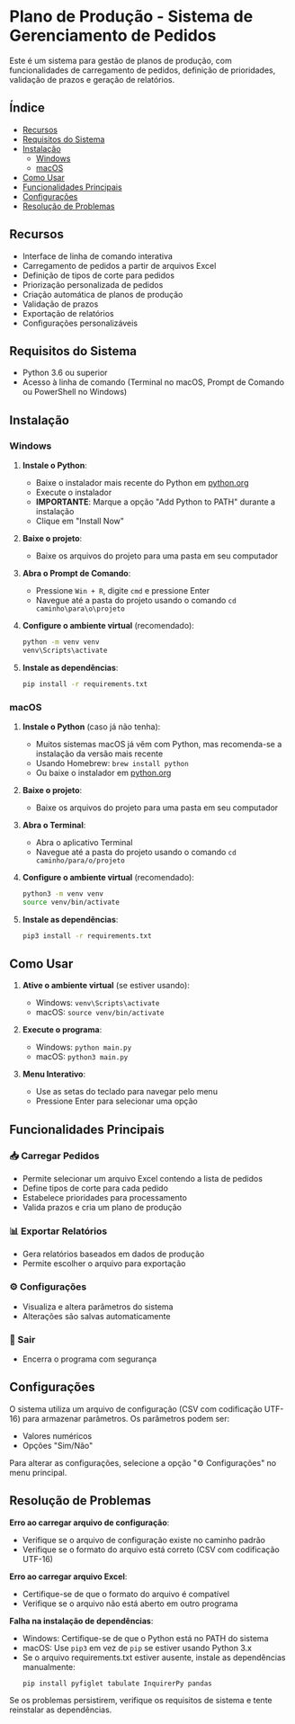 # Plano de Produção - Sistema de Gerenciamento de Pedidos

Este é um sistema para gestão de planos de produção, com funcionalidades de carregamento de pedidos, definição de prioridades, validação de prazos e geração de relatórios.

## Índice

- [Recursos](#recursos)
- [Requisitos do Sistema](#requisitos-do-sistema)
- [Instalação](#instalação)
  - [Windows](#windows)
  - [macOS](#macos)
- [Como Usar](#como-usar)
- [Funcionalidades Principais](#funcionalidades-principais)
- [Configurações](#configurações)
- [Resolução de Problemas](#resolução-de-problemas)

## Recursos

- Interface de linha de comando interativa
- Carregamento de pedidos a partir de arquivos Excel
- Definição de tipos de corte para pedidos
- Priorização personalizada de pedidos
- Criação automática de planos de produção
- Validação de prazos
- Exportação de relatórios
- Configurações personalizáveis

## Requisitos do Sistema

- Python 3.6 ou superior
- Acesso à linha de comando (Terminal no macOS, Prompt de Comando ou PowerShell no Windows)

## Instalação

### Windows

1. **Instale o Python**:
   - Baixe o instalador mais recente do Python em [python.org](https://www.python.org/downloads/windows/)
   - Execute o instalador
   - **IMPORTANTE**: Marque a opção "Add Python to PATH" durante a instalação
   - Clique em "Install Now"

2. **Baixe o projeto**:
   - Baixe os arquivos do projeto para uma pasta em seu computador

3. **Abra o Prompt de Comando**:
   - Pressione `Win + R`, digite `cmd` e pressione Enter
   - Navegue até a pasta do projeto usando o comando `cd caminho\para\o\projeto`

4. **Configure o ambiente virtual** (recomendado):
   ```cmd
   python -m venv venv
   venv\Scripts\activate
   ```

5. **Instale as dependências**:
   ```cmd
   pip install -r requirements.txt
   ```

### macOS

1. **Instale o Python** (caso já não tenha):
   - Muitos sistemas macOS já vêm com Python, mas recomenda-se a instalação da versão mais recente
   - Usando Homebrew: `brew install python`
   - Ou baixe o instalador em [python.org](https://www.python.org/downloads/mac-osx/)

2. **Baixe o projeto**:
   - Baixe os arquivos do projeto para uma pasta em seu computador

3. **Abra o Terminal**:
   - Abra o aplicativo Terminal
   - Navegue até a pasta do projeto usando o comando `cd caminho/para/o/projeto`

4. **Configure o ambiente virtual** (recomendado):
   ```bash
   python3 -m venv venv
   source venv/bin/activate
   ```

5. **Instale as dependências**:
   ```bash
   pip3 install -r requirements.txt
   ```

## Como Usar

1. **Ative o ambiente virtual** (se estiver usando):
   - Windows: `venv\Scripts\activate`
   - macOS: `source venv/bin/activate`

2. **Execute o programa**:
   - Windows: `python main.py`
   - macOS: `python3 main.py`

3. **Menu Interativo**:
   - Use as setas do teclado para navegar pelo menu
   - Pressione Enter para selecionar uma opção

## Funcionalidades Principais

### 📥 Carregar Pedidos
- Permite selecionar um arquivo Excel contendo a lista de pedidos
- Define tipos de corte para cada pedido
- Estabelece prioridades para processamento
- Valida prazos e cria um plano de produção

### 📊 Exportar Relatórios
- Gera relatórios baseados em dados de produção
- Permite escolher o arquivo para exportação

### ⚙️ Configurações
- Visualiza e altera parâmetros do sistema
- Alterações são salvas automaticamente

### 🚪 Sair
- Encerra o programa com segurança

## Configurações

O sistema utiliza um arquivo de configuração (CSV com codificação UTF-16) para armazenar parâmetros. Os parâmetros podem ser:
- Valores numéricos
- Opções "Sim/Não"

Para alterar as configurações, selecione a opção "⚙️ Configurações" no menu principal.

## Resolução de Problemas

**Erro ao carregar arquivo de configuração**:
- Verifique se o arquivo de configuração existe no caminho padrão
- Verifique se o formato do arquivo está correto (CSV com codificação UTF-16)

**Erro ao carregar arquivo Excel**:
- Certifique-se de que o formato do arquivo é compatível
- Verifique se o arquivo não está aberto em outro programa

**Falha na instalação de dependências**:
- Windows: Certifique-se de que o Python está no PATH do sistema
- macOS: Use `pip3` em vez de `pip` se estiver usando Python 3.x
- Se o arquivo requirements.txt estiver ausente, instale as dependências manualmente:
  ```
  pip install pyfiglet tabulate InquirerPy pandas
  ```

Se os problemas persistirem, verifique os requisitos de sistema e tente reinstalar as dependências.